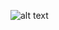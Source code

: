 ![alt text](https://raw.githubusercontent.com/vladimir-genkin/image-assets/master/2017-11-01-22-13-15.png)

